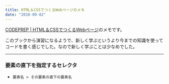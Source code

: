 ```yaml
---
title: HTML＆CSSでつくるWebページのメモ
date: "2018-09-02"
---
```


[CODEPREP | HTML＆CSSでつくるWebページ](https://codeprep.jp/books/12)のメモです。

このブックから演習になるようで、新しく学ぶというより今までの知識を使ってコードを書く感じでした。なので新しく学ぶことは少なめでした。

---

### 要素の直下を指定するセレクタ
- `要素名 > その要素の直下の要素名`
